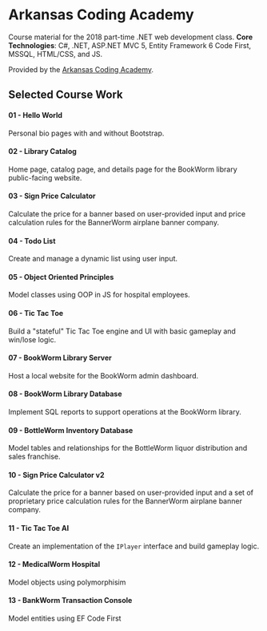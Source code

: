 # Arkansas Coding Academy
Course material for the 2018 part-time .NET web development class. **Core Technologies**: C#, .NET, ASP.NET MVC 5, Entity Framework 6 Code First, MSSQL, HTML/CSS, and JS.  

Provided by the [Arkansas Coding Academy](http://arkansascodingacademy.com/).


## Selected Course Work

#### 01 - Hello World
Personal bio pages with and without Bootstrap.


#### 02 - Library Catalog
Home page, catalog page, and details page for the BookWorm library public-facing website.


#### 03 - Sign Price Calculator
Calculate the price for a banner based on user-provided input and price calculation rules for the BannerWorm airplane banner company.


#### 04 - Todo List
Create and manage a dynamic list using user input.


#### 05 - Object Oriented Principles
Model classes using OOP in JS for hospital employees.


#### 06 - Tic Tac Toe
Build a "stateful" Tic Tac Toe engine and UI with basic gameplay and win/lose logic.


#### 07 - BookWorm Library Server
Host a local website for the BookWorm admin dashboard.


#### 08 - BookWorm Library Database
Implement SQL reports to support operations at the BookWorm library. 


#### 09 - BottleWorm Inventory Database
Model tables and relationships for the BottleWorm liquor distribution and sales franchise.


#### 10 - Sign Price Calculator v2
Calculate the price for a banner based on user-provided input and a set of proprietary price calculation rules for the BannerWorm airplane banner company.


#### 11 - Tic Tac Toe AI
Create an implementation of the `IPlayer` interface and build gameplay logic.


#### 12 - MedicalWorm Hospital
Model objects using polymorphisim 


#### 13 - BankWorm Transaction Console
Model entities using EF Code First